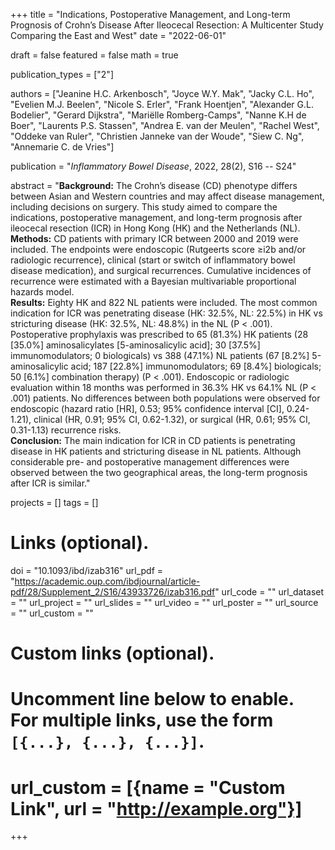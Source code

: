 +++
title = "Indications, Postoperative Management, and Long-term Prognosis of Crohn’s Disease After Ileocecal Resection: A Multicenter Study Comparing the East and West"
date = "2022-06-01"

draft = false
featured = false
math = true

publication_types = ["2"]

authors = ["Jeanine H.C. Arkenbosch", "Joyce W.Y. Mak", "Jacky C.L. Ho",
"Evelien M.J. Beelen", "Nicole S. Erler", "Frank Hoentjen",
"Alexander G.L. Bodelier", "Gerard Dijkstra", "Mariëlle Romberg-Camps",
"Nanne K.H de Boer", "Laurents P.S. Stassen", "Andrea E. van der Meulen",
"Rachel West", "Oddeke van Ruler", "Christien Janneke van der Woude",
"Siew C. Ng", "Annemarie C. de Vries"]

publication = "*Inflammatory Bowel Disease*, 2022, 28(2), S16 -- S24"

abstract = "**Background:** The Crohn’s disease (CD) phenotype differs between Asian and Western countries and may affect disease management, including decisions on surgery. This study aimed to compare the indications, postoperative management, and long-term prognosis after ileocecal resection (ICR) in Hong Kong (HK) and the Netherlands (NL).<br>**Methods:** CD patients with primary ICR between 2000 and 2019 were included. The endpoints were endoscopic (Rutgeerts score ≥i2b and/or radiologic recurrence), clinical (start or switch of inflammatory bowel disease medication), and surgical recurrences. Cumulative incidences of recurrence were estimated with a Bayesian multivariable proportional hazards model.<br>**Results:** Eighty HK and 822 NL patients were included. The most common indication for ICR was penetrating disease (HK: 32.5%, NL: 22.5%) in HK vs stricturing disease (HK: 32.5%, NL: 48.8%) in the NL (P < .001). Postoperative prophylaxis was prescribed to 65 (81.3%) HK patients (28 [35.0%] aminosalicylates [5-aminosalicylic acid]; 30 [37.5%] immunomodulators; 0 biologicals) vs 388 (47.1%) NL patients (67 [8.2%] 5-aminosalicylic acid; 187 [22.8%] immunomodulators; 69 [8.4%] biologicals; 50 [6.1%] combination therapy) (P < .001). Endoscopic or radiologic evaluation within 18 months was performed in 36.3% HK vs 64.1% NL (P < .001) patients. No differences between both populations were observed for endoscopic (hazard ratio [HR], 0.53; 95% confidence interval [CI], 0.24-1.21), clinical (HR, 0.91; 95% CI, 0.62-1.32), or surgical (HR, 0.61; 95% CI, 0.31-1.13) recurrence risks.<br>**Conclusion:** The main indication for ICR in CD patients is penetrating disease in HK patients and stricturing disease in NL patients. Although considerable pre- and postoperative management differences were observed between the two geographical areas, the long-term prognosis after ICR is similar."


projects = []
tags = []

# Links (optional).
doi = "10.1093/ibd/izab316"
url_pdf = "https://academic.oup.com/ibdjournal/article-pdf/28/Supplement_2/S16/43933726/izab316.pdf"
url_code = ""
url_dataset = ""
url_project = ""
url_slides = ""
url_video = ""
url_poster = ""
url_source = ""
url_custom = ""

# Custom links (optional).
#   Uncomment line below to enable. For multiple links, use the form `[{...}, {...}, {...}]`.
# url_custom = [{name = "Custom Link", url = "http://example.org"}]
+++
